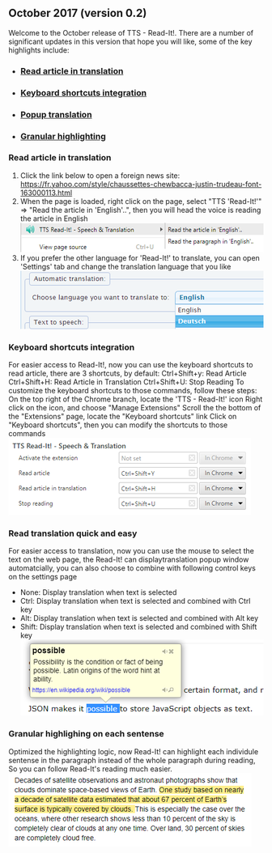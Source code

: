 ## October 2017 (version 0.2) ##

Welcome to the October release of TTS - Read-It!. There are a number of significant updates in this version that hope you will like, some of the key highlights include:
* ### [Read article in translation](#Read_article_in_translation) ###
* ### [Keyboard shortcuts integration](#Keyboard_shortcuts_integration) ###
* ### [Popup translation](#Popup_translation) ###
* ### [Granular highlighting](#Granular_highlighting) ###

<a name="Read_article_in_translation"></a>
### Read article in translation ###
1. Click the link below to open a foreign news site:  https://fr.yahoo.com/style/chaussettes-chewbacca-justin-trudeau-font-163000113.html 
2. When the page is loaded, right click on the page, select "TTS 'Read-It!'" => "Read the article in 'English'..", then you will head the voice is reading the article in English   
![alt read in english](https://github.com/ttsreadit/ttsreadit/blob/master/images/news_read_in_english.png)
3. If you prefer the other language for 'Read-It!' to translate, you can open 'Settings' tab and change the translation language that you like   
![alt change translation language](https://github.com/ttsreadit/ttsreadit/blob/master/images/news_change_translation_language.png)

<a name="Keyboard_shortcuts_integration"></a>
### Keyboard shortcuts integration ###
For easier access to Read-It!, now you can use the keyboard shortcuts to read article, there are 3 shortcuts, by default:
Ctrl+Shift+y: Read Article
Ctrl+Shift+H: Read Article in Translation
Ctrl+Shift+U: Stop Reading
To customize the keyboard shortcuts to those commands, follow these steps:
On the top right of the Chrome branch, locate the 'TTS - Read-It!' icon
Right click on the icon, and choose "Manage Extensions"
Scroll the the bottom of the "Extensions" page, locate the "Keyboard shortcuts" link
Click on "Keyboard shortcuts", then you can modify the shortcuts to those commands  
![alt keyboard shortcuts](https://github.com/ttsreadit/ttsreadit/blob/master/images/news.keyboard.shortcuts.png)

<a name="Popup_translation"></a>
### Read translation quick and easy ###
For easier access to translation, now you can use the mouse to select the text on the web page, the Read-It! can displaytranslation popup window automatcially, you can also choose to combine with following control keys on the settings page        
* None: Display translation when text is selected
* Ctrl: Display translation when text is selected and combined with Ctrl key
* Alt: Display translation when text is selected and combined with Alt key
* Shift: Display translation when text is selected and combined with Shift key  
![alt](https://github.com/ttsreadit/ttsreadit/blob/master/images/news.popup.translation.png)

<a name="Granular_highlighting"></a>
### Granular highlighing on each sentense ###
Optimized the highlighting logic, now Read-It! can highlight each individule sentense in the paragraph instead of the whole paragraph during reading, So you can follow Read-It's reading much easier.  
![alt highlight sentense](https://github.com/ttsreadit/ttsreadit/blob/master/images/news_highlight_sentense.png)
